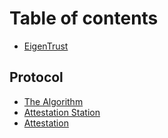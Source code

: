 # Table of contents

* [EigenTrust](README.md)

## Protocol

* [The Algorithm](protocol/algorithm.md)
* [Attestation Station](protocol/attestation_station.md)
* [Attestation](protocol/attestation.md)
